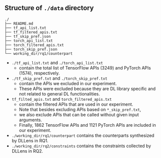 ## Structure of `./data` directory
```angular2html
./
├── README.md
├── tf_api_list.txt
├── tf_filtered_apis.txt
├── tf_skip_pref.json
├── torch_api_list.txt
├── torch_filtered_apis.txt
├── torch_skip_pref.json
└── working_dir/rq1/counterpart
```

- `./tf_api_list.txt` and `./torch_api_list.txt`
  - contain the total list of TensorFlow APIs (3249) and PyTorch APIs (1574), respectively.
- `./tf_skip_pref.txt` and `./torch_skip_pref.txt`
  - contain the APIs we excluded in our experiment. 
  - These APIs were excluded because they are DL library specific and not related to general DL functionalities.
- `tf_filted_apis.txt` and `torch_filtered_apis.txt`
  - contain the filtered APIs that are used in our experiment.
  - Note that besides excluding APIs based on `*_skip_pref.txt`, 
  - we also exclude APIs that can be called without given input arguments.
  - Finally, 1862 TensorFlow APIs and 1121 PyTorch APIs are included in our experiment.
- `./working_dir/rq1/counterpart` contains the counterparts synthesized by DLLens in RQ1. 
- `./working_dir/rq2/constraints` contains the constraints collected by DLLens in RQ2.
